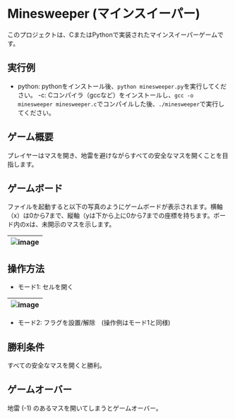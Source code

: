 # Minesweeper (マインスイーパー)
このプロジェクトは、CまたはPythonで実装されたマインスイーパーゲームです。

## 実行例
- python: pythonをインストール後、`python minesweeper.py`を実行してください。
-c: Cコンパイラ（gccなど）をインストールし、`gcc -o minesweeper minesweeper.c`でコンパイルした後、`./minesweeper`で実行してください。

## ゲーム概要
プレイヤーはマスを開き、地雷を避けながらすべての安全なマスを開くことを目指します。

## ゲームボード
ファイルを起動すると以下の写真のようにゲームボードが表示されます。横軸（x）は0から7まで、縦軸（yは下から上に0から7までの座標を持ちます。ボード内のxは、未開示のマスを示します。

|![image](https://github.com/user-attachments/assets/a0ee15c4-cdb7-4830-8127-e6e95a282bcb) |
|:-:|

## 操作方法

- モード1: セルを開く

|![image](https://github.com/user-attachments/assets/a2656a8c-e25b-40b6-b1d8-0ce41c8cb27f)|
|:-:|

- モード2: フラグを設置/解除　(操作例はモード1と同様)


## 勝利条件
すべての安全なマスを開くと勝利。

## ゲームオーバー
地雷 (-1) のあるマスを開いてしまうとゲームオーバー。
